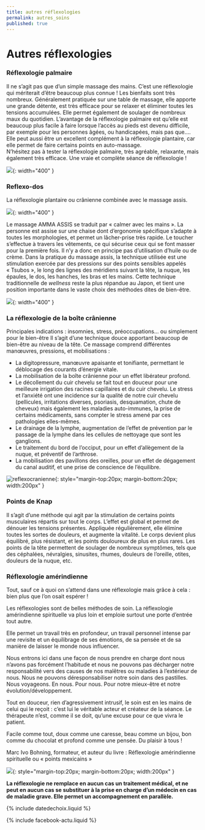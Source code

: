```yaml
---
title: autres réflexologies
permalink: autres_soins
published: true
---
```


# Autres réflexologies

### Réflexologie palmaire

Il ne s’agit pas que d’un simple massage des mains. C’est une réflexologie qui mériterait d’être beaucoup plus connue ! Les bienfaits sont très nombreux. Généralement pratiquée sur une table de massage, elle apporte une grande détente, est très efficace pour se relaxer et éliminer toutes les tensions accumulées. Elle permet également de soulager de nombreux maux du quotidien.
L’avantage de la réflexologie palmaire est qu’elle est beaucoup plus facile à faire lorsque l’accès au pieds est devenu difficile, par exemple pour les personnes âgées, ou handicapées, mais pas que…. Elle peut aussi être un excellent complément à la réflexologie plantaire, car elle permet de faire certains points en auto-massage.  
N’hésitez pas à tester la réflexologie palmaire, très agréable, relaxante, mais également très efficace. Une vraie et complète séance de réflexologie ! 

![](./images/reflexo-main.jpg){: width="400" }


### Reflexo-dos

La réflexologie plantaire ou crânienne combinée avec le massage assis.

![](./images/reflexologie-du-dos.jpg){: width="400" }

Le massage AMMA ASSIS se traduit par « calmer avec les mains ». La personne est assise sur une chaise dont d’ergonomie spécifique s’adapte à toutes les morphologies, et permet un lâcher-prise très rapide. Le toucher s’effectue à travers les vêtements, ce qui sécurise ceux qui se font masser pour la première fois. Il n’y a donc en principe pas d’utilisation d’huile ou de crème. Dans la pratique du massage assis, la technique utilisée est une stimulation exercée par des pressions sur des points sensibles appelés « Tsubos », le long des lignes des méridiens suivant la tête, la nuque, les épaules, le dos, les hanches, les bras et les mains.
Cette technique traditionnelle de *wellness* reste la plus répandue au Japon, et tient une position importante dans le vaste choix des méthodes dites de bien-être.

![](./images/reflexologie-massage-assis.jpg){: width="400" }

### La réflexologie de la boîte crânienne

Principales indications : insomnies, stress, préoccupations... ou simplement pour le bien-être
Il s’agit d’une technique douce apportant beaucoup de bien-être au niveau de la tête.
Ce massage comprend différentes manœuvres, pressions, et mobilisations :
- La digitopressure, manœuvre apaisante et tonifiante, permettant le déblocage des courants d’énergie vitale.
- La mobilisation de la boîte crânienne pour un effet libérateur profond.
- Le décollement du cuir chevelu se fait tout en douceur pour une meilleure irrigation des racines capillaires et du cuir chevelu. Le stress et l’anxiété ont une incidence sur la qualité de notre cuir chevelu (pellicules, irritations diverses, psoriasis, desquamation, chute de cheveux) mais également les maladies auto-immunes, la prise de certains médicaments, sans compter le stress amené par ces pathologies elles-mêmes.
- Le drainage de la lymphe, augmentation de l’effet de prévention par le passage de la lymphe dans les cellules de nettoyage que sont les ganglions.
- Le traitement du bord de l’occiput, pour un effet d’allègement de la nuque, et préventif de l’arthrose.
- La mobilisation des pavillons des oreilles, pour un effet de dégagement du canal auditif, et une prise de conscience de l’équilibre.

![reflexocranienne](./images/reflexologie-cranienne.jpg){: style="margin-top:20px; margin-bottom:20px; width:200px" }

### Points de Knap

Il s’agit d’une méthode qui agit par la stimulation de certains points musculaires répartis sur tout le corps. L’effet est global et permet de dénouer les tensions présentes. Appliquée régulièrement, elle élimine toutes les sortes de douleurs, et augmente la vitalité. Le corps devient plus équilibré, plus résistant, et les points douloureux de plus en plus rares.
Les points de la tête permettent de soulager de nombreux symptômes, tels que des céphalées, névralgies, sinusites, rhumes, douleurs de l’oreille, otites, douleurs de la nuque, etc.

### Réflexologie amérindienne

Tout, sauf ce à quoi on s’attend dans une réflexologie mais grâce à cela : bien plus que l’on osait espérer !

Les réflexologies sont de belles méthodes de soin. La réflexologie amérindienne spirituelle va plus loin et emploie surtout une porte d’entrée tout autre.

Elle permet un travail très en profondeur, un travail personnel intense par une revisite et un équilibrage de ses émotions, de sa pensée et de sa manière de laisser le monde nous influencer.

Nous entrons ici dans une façon de nous prendre en charge dont nous n’avons pas forcément l’habitude et nous ne pouvons pas décharger notre responsabilité vers des causes de nos malêtres ou maladies à l’extérieur de nous. Nous ne pouvons déresponsabiliser notre soin dans des pastilles. Nous voyageons. En nous. Pour nous. Pour notre mieux-être et notre évolution/développement.

Tout en douceur, rien d’agressivement intrusif, le soin est en les mains de celui qui le reçoit : c’est lui le véritable acteur et créateur de la séance. Le thérapeute n’est, comme il se doit, qu’une excuse pour ce que vivra le patient.

Facile comme tout, doux comme une caresse, beau comme un bijou, bon comme du chocolat et profond comme une pensée. Du plaisir à tous !

Marc Ivo Bohning, formateur, et auteur du livre : Réflexologie amérindienne spirituelle ou « points mexicains »

![](./images/reflexoamerindienne.jpg){: style="margin-top:20px; margin-bottom:20px; width:200px" }

**La réflexologie ne remplace en aucun cas un traitement médical, et ne peut en aucun cas se substituer à la prise en charge d’un médecin en cas de maladie grave. Elle permet un accompagnement en parallèle.**

{% include datedechoix.liquid %}

{% include facebook-actu.liquid %}

